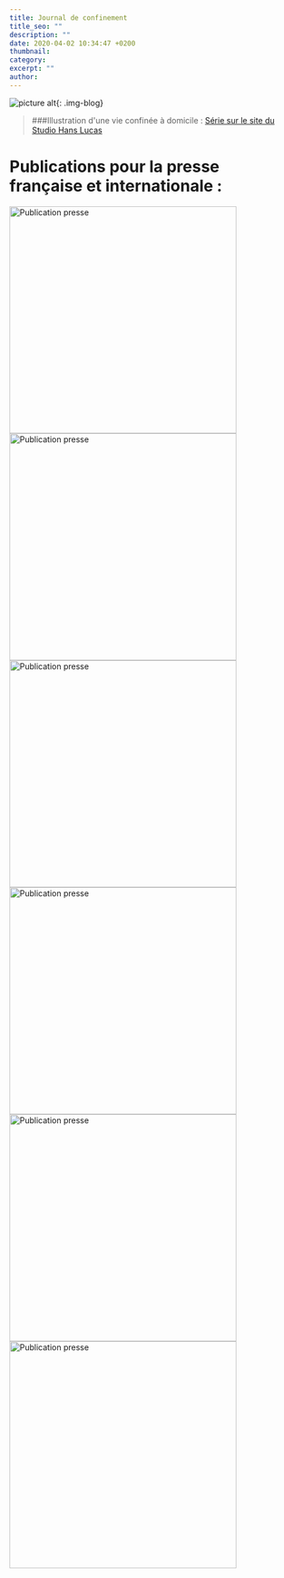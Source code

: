```yaml
---
title: Journal de confinement
title_seo: ""
description: ""
date: 2020-04-02 10:34:47 +0200
thumbnail:
category:
excerpt: ""
author:
---
```


![picture alt](/images/confinement_03.jpg "Journal de confinement"){: .img-blog}

> ###Illustration d'une vie confinée à domicile : [Série sur le site du Studio Hans Lucas](http://hanslucas.com/mthomasset/photo/31959)

<div class="container">
  <div class="row">
    <div class="col-sm-12">
     	<h1>Publications pour la presse française et internationale :</h1>
    </div>
   </div>	
   <div class="row">
    <div class="col-xs-12 col-sm-4">
    	<img src="/images/publication_51.jpg" alt="Publication presse" style="height:400px">
    </div>
    <div class="col-sm-4">
    	<img src="/images/publication_52.jpg" alt="Publication presse" style="height:400px">
    </div>
    <div class="col-sm-4">
    	<img src="/images/publication_55.jpg" alt="Publication presse" style="height:400px">
    </div>
    <div class="col-sm-4">
    	<img src="/images/publication_56.jpg" alt="Publication presse" style="height:400px">
    </div>
    <div class="col-sm-4">
    	<img src="/images/publication_48B.jpg" alt="Publication presse" style="height:400px">
    </div>
    <div class="col-sm-4">
    	<img src="/images/publication_44.jpg" alt="Publication presse" style="height:400px">
    </div>
  </div>
</div>

<!-- ![picture alt](/images/publication_51.jpg "Publication presse"){: .img-blog, width="100%"}

![picture alt](/images/publication_52.jpg "Publication presse"){: .img-blog}

![picture alt](/images/publication_55.jpg "Publication presse"){: .img-blog}

![picture alt](/images/publication_56.jpg "Publication presse"){: .img-blog}

![picture alt](/images/publication_48B.jpg "Publication presse"){: .img-blog}

![picture alt](/images/publication_44.jpg "Publication presse"){: .img-blog} -->